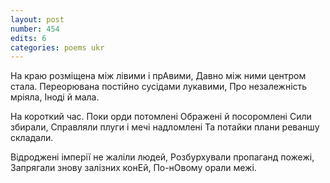 ```yaml
---
layout: post
number: 454
edits: 6
categories: poems ukr
---
```


На краю розміщена між лівими і прАвими,
Давно між ними центром стала.
Переорювана постійно сусідами лукавими,
Про незалежність мріяла,
Іноді й мала.

На короткий час. Поки орди потомлені
Ображені й посоромлені
Сили збирали,
Справляли плуги і мечі надломлені
Та потайки плани реваншу складали.

Відроджені імперії не жаліли людей,
Розбурхували пропаганд пожежі,
Запрягали знову залізних конЕй,
По-нОвому орали межі.
